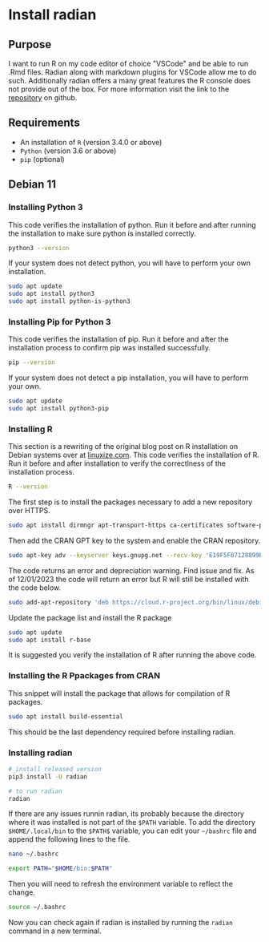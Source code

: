 # Install radian  
## Purpose
I want to run R on my code editor of choice "VSCode" and be able to run .Rmd files. Radian along with markdown plugins for VSCode allow me to do such. Additionally radian offers a many great features the R console does not provide out of the box. For more information visit the link to the [repository](https://github.com/randy3k/radian) on github. 

## Requirements
- An installation of `R` (version 3.4.0 or above)
- `Python` (version 3.6 or above)
- `pip` (optional)

## Debian 11
### Installing Python 3
This code verifies the installation of python. Run it before and after running the installation to make sure python is installed correctly. 
```bash
python3 --version
```
If your system does not detect python, you will have to perform your own installation. 
```bash
sudo apt update
sudo apt install python3
sudo apt install python-is-python3
```

### Installing Pip for Python 3
This code verifies the installation of pip. Run it before and after the installation process to confirm pip was installed successfully. 
```bash
pip --version
```
If your system does not detect a pip installation, you will have to perform your own. 
```bash
sudo apt update
sudo apt install python3-pip
```

### Installing R
This section is a rewriting of the original blog post on R installation on Debian systems over at [linuxize.com](https://linuxize.com/post/how-to-install-r-on-debian-10/). 
This code verifies the installation of R. Run it before and after installation to verify the correctlness of the installation process.
```bash
R --version
```

The first step is to install the packages necessary to add a new repository over HTTPS.
```bash
sudo apt install dirmngr apt-transport-https ca-certificates software-properties-common gnupg2
```
Then add the CRAN GPT key to the system and enable the CRAN repository.
```bash
sudo apt-key adv --keyserver keys.gnupg.net --recv-key 'E19F5F87128899B192B1A2C2AD5F960A256A04AF'
```
The code returns an error and depreciation warning. Find issue and fix. As of 12/01/2023 the code will return an error but R will still be installed with the code below. 
```bash
sudo add-apt-repository 'deb https://cloud.r-project.org/bin/linux/debian buster-cran35/'
```
Update the package list and install the R package
```bash
sudo apt update
sudo apt install r-base
```
It is suggested you verify the installation of R after running the above code. 

### Installing the R Ppackages from CRAN
This snippet will install the package that allows for compilation of R packages. 
```bash
sudo apt install build-essential
```
This should be the last dependency required before installing radian. 

### Installing radian
```bash
# install released version
pip3 install -U radian

# to run radian
radian
```
If there are any issues runnin radian, its probably because the directory where it was installed is not part of the `$PATH` variable. To add the directory `$HOME/.local/bin`  to the `$PATH$` variable, you can edit your `~/bashrc` file and append the following lines to the file.  

```bash
nano ~/.bashrc
```

```sh
export PATH="$HOME/bin:$PATH"
```

Then you will need to refresh the environment variable to reflect the change. 
```bash
source ~/.bashrc
```
Now you can check again if radian is installed by running the `radian` command in a new terminal. 


